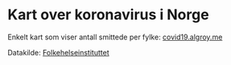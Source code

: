 # Kart over koronavirus i Norge

Enkelt kart som viser antall smittede per fylke: [covid19.algroy.me](https://covid19.algroy.me)

Datakilde: [Folkehelseinstituttet](https://fhi.no)
